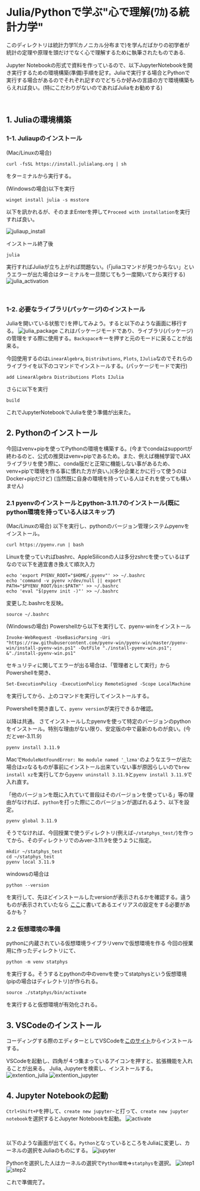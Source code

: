 # Julia/Pythonで学ぶ"心で理解(ﾜｶ)る統計力学"

このディレクトリは統計力学1(カノニカル分布まで)を学んだばかりの初学者が統計の定理や原理を頭だけでなく心で理解するために執筆されたものである.

Jupyter Notebookの形式で資料を作っているので、以下JupyterNotebookを開き実行するための環境構築(準備)手順を記す。Juliaで実行する場合とPythonで実行する場合があるのでそれぞれ記すのでどちらか好みの言語の方で環境構築もらえれば良い。(特にこだわりがないのであればJuliaをお勧めする)

<br>


## 1. Juliaの環境構築

### 1-1. Juliaupのインストール

(Mac/Linuxの場合)
```
curl -fsSL https://install.julialang.org | sh
```
をターミナルから実行する。

(Windowsの場合)以下を実行
```
winget install julia -s msstore
```
以下を訊かれるが、そのままEnterを押して`Proceed with installation`を実行すれば良い。

![juliaup_install](./Juliaup_Install.jpeg)

インストール終了後
```
julia
```
実行すればJuliaが立ち上がれば問題ない。(「juliaコマンドが見つからない」というエラーが出た場合はターミナルを一旦閉じてもう一度開いてから実行する)
![julia_activation](./julia_activation.png)

<br>

### 1-2. 必要なライブラリ(パッケージ)のインストール
Juliaを開いている状態で`]`を押してみよう。すると以下のような画面に移行する。
![julia_package](./julia_package.png)
これはパッケージモードであり、ライブラリ(パッケージ)の管理をする際に使用する。`Backspace`キーを押すと元のモードに戻ることが出来る。

今回使用するのは`LinearAlgebra`, `Distributions`, `Plots`, `IJulia`なのでそれらのライブライを以下のコマンドでインストールする。(パッケージモードで実行)
```
add LinearAlgebra Distributions Plots IJulia
```
さらに以下を実行
```
build
```
これでJupyterNotebookでJuliaを使う準備が出来た。


## 2. Pythonのインストール
今回はvenv+pipを使ってPythonの環境を構築する。(今までcondaはsupportが終わるのと、公式の推奨はvenv+pipであるため。また、例えば機械学習でJAXライブラリを使う際に、conda版だと正常に機能しない事があるため、venv+pipで環境を作る事に慣れた方が良い。)(多分企業とかに行って使うのはDocker+pipだけど)
(当然既に自身の環境を持っている人はそれを使っても構いません)

### 2.1 pyenvのインストールとpython-3.11.7のインストール(既にpython環境を持っている人はスキップ)
(Mac/Linuxの場合)
以下を実行し、pythonのバージョン管理システムpyenvをインストール。
```
curl https://pyenv.run | bash
```
Linuxを使っていればbashrc、AppleSiliconの人は多分zshrcを使っているはずなので以下を適宜書き換えて順次入力
```
echo 'export PYENV_ROOT="$HOME/.pyenv"' >> ~/.bashrc
echo 'command -v pyenv >/dev/null || export PATH="$PYENV_ROOT/bin:$PATH"' >> ~/.bashrc
echo 'eval "$(pyenv init -)"' >> ~/.bashrc
```
変更した.bashrcを反映。
```
source ~/.bashrc
```

(Windowsの場合)
Powershellから以下を実行して、pyenv-winをインストール
```
Invoke-WebRequest -UseBasicParsing -Uri "https://raw.githubusercontent.com/pyenv-win/pyenv-win/master/pyenv-win/install-pyenv-win.ps1" -OutFile "./install-pyenv-win.ps1"; &"./install-pyenv-win.ps1"
```
セキュリティに関してエラーが出る場合は、「管理者として実行」からPowershellを開き、
```
Set-ExecutionPolicy -ExecutionPolicy RemoteSigned -Scope LocalMachine
```
を実行してから、上のコマンドを実行してインストールする。

Powershellを開き直して、`pyenv version`が実行できるか確認。

以降は共通。
さてインストールしたpyenvを使って特定のバージョンのpythonをインストール。特別な理由がない限り、安定版の中で最新のものが良い。(今だとver-3.11.9)
```
pyenv install 3.11.9
```
Macで`ModuleNotFoundError: No module named '_lzma'`のようなエラーが出た場合は`xz`なるものが事前にインストール出来ていない事が原因らしいので`brew install xz`を実行してから`pyenv uninstall 3.11.9`と`pyenv install 3.11.9`で入れ直す。

「他のバージョンを既に入れていて普段はそのバージョンを使っている」等の理由がなければ、`python`を打った際にこのバージョンが選ばれるよう、以下を設定。
```
pyenv global 3.11.9
```
そうでなければ、今回授業で使うディレクトリ(例えば`~/statphys_test/`)を作ってから、そのディレクトリでのみver-3.11.9を使うように指定。
```
mkdir ~/statphys_test
cd ~/statphys_test
pyenv local 3.11.9
```
windowsの場合は
```
python --version
```
を実行して、先ほどインストールしたversionが表示されるかを確認する。違うものが表示されていたなら
[ここ](https://qiita.com/probabilityhill/items/9a22f395a1e93206c846)に書いてあるエイリアスの設定をする必要があるかも？



### 2.2 仮想環境の準備
pythonに内蔵されている仮想環境ライブラリvenvで仮想環境を作る
今回の授業用に作ったディレクトリにて、
```
python -m venv statphys
```
を実行する。そうするとpythonの中のvenvを使ってstatphysという仮想環境(pipの場合はディレクトリ)が作られる。

```
source ./statphys/bin/activate
```
を実行すると仮想環境が有効化される。



## 3. VSCodeのインストール　
コーディングする際のエディターとしてVSCodeを[このサイト](https://code.visualstudio.com/download)からインストールする。

VSCodeを起動し、四角が４つ集まっているアイコンを押すと、拡張機能を入れることが出来る。
Julia, Jupyterを検索し、インストールする。
![extention_julia](./extention_julia.png)
![extention_jupyter](./extention_jupyter.png)

## 4. Jupyter Notebookの起動
`Ctrl+Shift+P`を押して、`create new jupyter~`と打って、`create new jupyter notebook`を選択するとJupyter Notebookを起動。
![activate](create_new.png)

<br>

以下のような画面が出てくる。`Python`となっているところをJuliaに変更し、カーネルの選択をJuliaのものにする。
![jupyter](jupyter.png)

Pythonを選択した人はカーネルの選択で`Python環境`=>`statphys`を選択。
![step1](step1.png)
![step2](step2.png)

これで準備完了。
